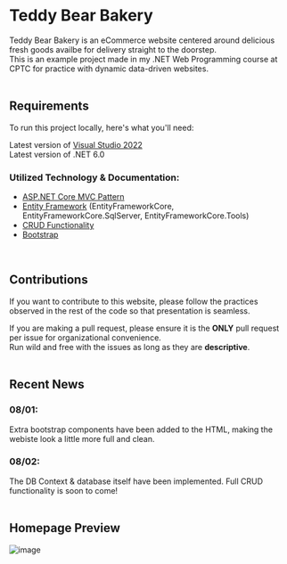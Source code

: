 # Teddy Bear Bakery
Teddy Bear Bakery is an eCommerce website centered around delicious fresh goods availbe for delivery straight to the doorstep.  
This is an example project made in my .NET Web Programming course at CPTC for practice with dynamic data-driven websites.  
<br>
    
## Requirements
To run this project locally, here's what you'll need:

Latest version of [Visual Studio 2022](https://visualstudio.microsoft.com/vs/)  
Latest version of .NET 6.0
### Utilized Technology & Documentation:
* [ASP.NET Core MVC Pattern](https://dotnet.microsoft.com/en-us/apps/aspnet/mvc)  
* [Entity Framework](https://learn.microsoft.com/en-us/ef/core/) (EntityFrameworkCore, EntityFrameworkCore.SqlServer, EntityFrameworkCore.Tools) 
* [CRUD Functionality](https://learn.microsoft.com/en-us/iis-administration/api/crud)  
* [Bootstrap](https://getbootstrap.com/docs/4.1/getting-started/introduction/)  
<br>

## Contributions
If you want to contribute to this website, please follow the practices observed in the rest of the code so that presentation is seamless.

If you are making a pull request, please ensure it is the **ONLY** pull request per issue for organizational convenience.  
Run wild and free with the issues as long as they are **descriptive**.  
<br>

## Recent News
### 08/01:
Extra bootstrap components have been added to the HTML, making the webiste look a little more full and clean.  

### 08/02:
The DB Context & database itself have been implemented. Full CRUD functionality is soon to come!  
<br>

## Homepage Preview
![image](https://github.com/sk8kitty/eCommerce/assets/130592845/182c5ecc-ba58-461f-b813-5d125134a352)
